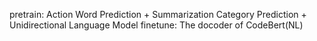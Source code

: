pretrain: Action Word Prediction + Summarization Category Prediction + Unidirectional Language Model
finetune: The docoder of CodeBert(NL)